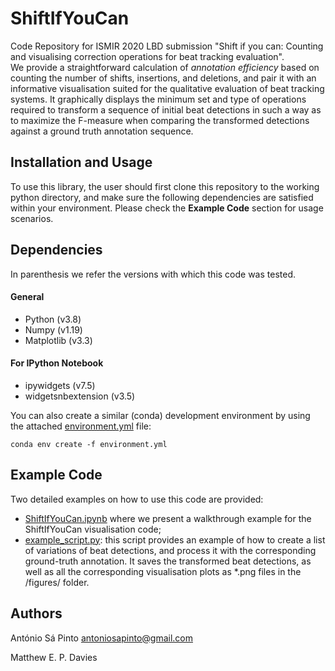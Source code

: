 # ShiftIfYouCan

Code Repository for ISMIR 2020 LBD submission "Shift if you can: Counting and visualising correction operations for beat tracking evaluation".  
We provide a straightforward calculation of *annotation efficiency* based on counting the number of shifts, insertions, and deletions, and pair it with an informative visualisation suited for the qualitative evaluation of beat tracking systems. It graphically displays the minimum set and type of operations required to transform a sequence of initial beat detections in such a way as to maximize the F-measure when comparing the transformed detections against a ground truth annotation sequence.

## Installation and Usage

To use this library, the user should first clone this repository to the working python directory, and make sure the following dependencies are satisfied within your environment.
Please check the **Example Code** section for usage scenarios.

## Dependencies
In parenthesis we refer the versions with which this code was tested.

#### General
* Python (v3.8)
* Numpy (v1.19)
* Matplotlib (v3.3)

#### For IPython Notebook
* ipywidgets (v7.5)
* widgetsnbextension (v3.5)

You can also create a similar (conda) development environment by using the attached [environment.yml](environment.yml)
file:
```
conda env create -f environment.yml
```

## Example Code

Two detailed examples on how to use this code are provided: 

* [ShiftIfYouCan.ipynb](ShiftIfYouCan.ipynb) where we present a walkthrough example for the ShiftIfYouCan visualisation code;
* [example_script.py](example_script.py): this script provides an example of how to create a list of variations of beat detections,
and process it with the corresponding ground-truth annotation. It saves the transformed beat detections, as well as all the corresponding
visualisation plots as *.png files in the /figures/ folder.

## Authors

António Sá Pinto
antoniosapinto@gmail.com

Matthew E. P. Davies
